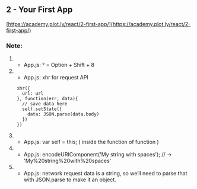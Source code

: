 ## 2 - Your First App

[https://academy.plot.ly/react/2-first-app/](https://academy.plot.ly/react/2-first-app/)

### Note:

1. - App.js: °  = Option + Shift + 8
2. - App.js: xhr for request API

```
	xhr({
      url: url
    }, function(err, data){
      // save data here
      self.setState({
        data: JSON.parse(data.body)
      })
    })
```

3. - App.js: var self = this; ( inside the function of function )

4. - App.js: encodeURIComponent('My string with spaces'); // -> 'My%20string%20with%20spaces'

5. - App.js: network request data is a string, so we’ll need to parse that with JSON.parse to make it an object.
